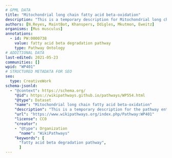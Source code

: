 ```yaml
---
# GPML DATA
title: "Mitochondrial long chain fatty acid beta-oxidation"
description: "This is a temporary description for Mitochondrial long chain fatty acid beta-oxidation"
authors: [N.Reyes, MaintBot, Khanspers, Ddigles, Mkutmon, Eweitz]
organisms: [Mus musculus]
annotations:
  - id: PW:0000738
    value: fatty acid beta degradation pathway
    type: Pathway Ontology
# ADDITIONAL DATA
last-edited: 2021-05-23
communities: []
wpid: "WP401"
# STRUCTURED METADATA FOR SEO
seo:
  type: CreativeWork
schema-jsonld:
  - "@context": https://schema.org/
    "@id": https://wikipathways.github.io/pathways/WP554.html
    "@type": Dataset
    "name": "Mitochondrial long chain fatty acid beta-oxidation"
    "description": "This is a temporary description for the pathway entitled: Mitochondrial long chain fatty acid beta-oxidation"
    "url": "https://www.wikipathways.org/index.php/Pathway:WP401"
    "license": CC0
    "creator":
    - "@type": Organization
      "name": "WikiPathways"
    "keywords": [
      "fatty acid beta degradation pathway",
      ]
---
```


